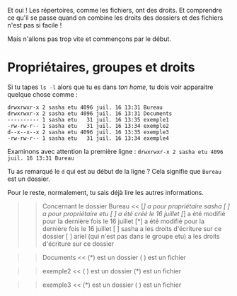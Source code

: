 Et oui ! Les répertoires, comme les fichiers, ont des droits.
Et comprendre ce qu'il se passe quand on combine les droits des dossiers et des fichiers n'est pas si facile !

Mais n'allons pas trop vite et commençons par le début.

# Propriétaires, groupes et droits

Si tu tapes `ls -l` alors que tu es dans *ton home*, tu dois voir apparaitre quelque chose comme :

```
drwxrwxr-x 2 sasha etu 4096 juil. 16 13:31 Bureau
drwxrwxr-x 2 sasha etu 4096 juil. 16 13:31 Documents
---------- 1 sasha etu   31 juil. 16 13:35 exemple1
-rw-rw-r-- 1 sasha etu   31 juil. 16 13:34 exemple2
d--x--x--x 2 sasha etu 4096 juil. 16 13:35 exemple3
-rw-rw-r-- 1 sasha etu   31 juil. 16 13:34 exemple4
```

Examinons avec attention la première ligne : `drwxrwxr-x 2 sasha etu 4096 juil. 16 13:31 Bureau`

Tu as remarqué le `d` qui est au début de la ligne ? Cela signifie que `Bureau` est un dossier.

Pour le reste, normalement, tu sais déjà lire les autres informations.

>> Concernant le dossier Bureau <<
[*] a pour propriétaire sasha
[ ] a pour propriétaire etu
[ ] a été créé le 16 juillet
[*] a été modifié pour la dernière fois le 16 juillet
[*] a été modifié pour la dernière fois le 16 juillet
[ ] sasha a les droits d'écriture sur ce dossier
[ ] ariel (qui n'est pas dans le groupe etu) a les droits d'écriture sur ce dossier

>> Documents <<
(*) est un dossier
( ) est un fichier

>> exemple2 <<
( ) est un dossier
(*) est un fichier

>> exemple3 <<
(*) est un dossier
( ) est un fichier
